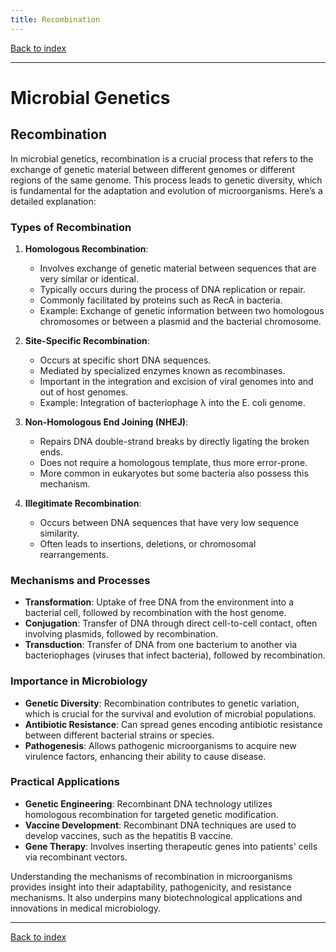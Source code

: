 ```yaml
---
title: Recombination
---
```


[Back to index](index.html)

---
# Microbial Genetics
## Recombination

In microbial genetics, recombination is a crucial process that refers to the exchange of genetic material between different genomes or different regions of the same genome. This process leads to genetic diversity, which is fundamental for the adaptation and evolution of microorganisms. Here’s a detailed explanation:

### Types of Recombination
1. **Homologous Recombination**:
    - Involves exchange of genetic material between sequences that are very similar or identical.
    - Typically occurs during the process of DNA replication or repair.
    - Commonly facilitated by proteins such as RecA in bacteria.
    - Example: Exchange of genetic information between two homologous chromosomes or between a plasmid and the bacterial chromosome.

2. **Site-Specific Recombination**:
    - Occurs at specific short DNA sequences.
    - Mediated by specialized enzymes known as recombinases.
    - Important in the integration and excision of viral genomes into and out of host genomes.
    - Example: Integration of bacteriophage λ into the E. coli genome.

3. **Non-Homologous End Joining (NHEJ)**:
    - Repairs DNA double-strand breaks by directly ligating the broken ends.
    - Does not require a homologous template, thus more error-prone.
    - More common in eukaryotes but some bacteria also possess this mechanism.

4. **Illegitimate Recombination**:
    - Occurs between DNA sequences that have very low sequence similarity.
    - Often leads to insertions, deletions, or chromosomal rearrangements.

### Mechanisms and Processes
- **Transformation**: Uptake of free DNA from the environment into a bacterial cell, followed by recombination with the host genome.
- **Conjugation**: Transfer of DNA through direct cell-to-cell contact, often involving plasmids, followed by recombination.
- **Transduction**: Transfer of DNA from one bacterium to another via bacteriophages (viruses that infect bacteria), followed by recombination.

### Importance in Microbiology
- **Genetic Diversity**: Recombination contributes to genetic variation, which is crucial for the survival and evolution of microbial populations.
- **Antibiotic Resistance**: Can spread genes encoding antibiotic resistance between different bacterial strains or species.
- **Pathogenesis**: Allows pathogenic microorganisms to acquire new virulence factors, enhancing their ability to cause disease.

### Practical Applications
- **Genetic Engineering**: Recombinant DNA technology utilizes homologous recombination for targeted genetic modification.
- **Vaccine Development**: Recombinant DNA techniques are used to develop vaccines, such as the hepatitis B vaccine.
- **Gene Therapy**: Involves inserting therapeutic genes into patients' cells via recombinant vectors.

Understanding the mechanisms of recombination in microorganisms provides insight into their adaptability, pathogenicity, and resistance mechanisms. It also underpins many biotechnological applications and innovations in medical microbiology.

---
[Back to index](index.html)
